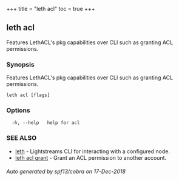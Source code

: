+++
title = "leth acl"
toc = true
+++
## leth acl

Features LethACL's pkg capabilities over CLI such as granting ACL permissions.

### Synopsis

Features LethACL's pkg capabilities over CLI such as granting ACL permissions.

```
leth acl [flags]
```

### Options

```
  -h, --help   help for acl
```

### SEE ALSO

* [leth](/cli-docs/leth/)	 - Lightstreams CLI for interacting with a configured node.
* [leth acl grant](/cli-docs/leth/acl/grant/)	 - Grant an ACL permission to another account.

###### Auto generated by spf13/cobra on 17-Dec-2018
